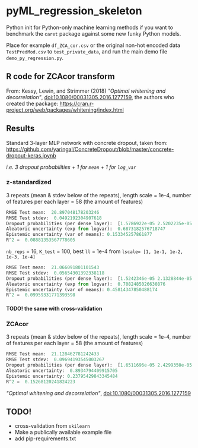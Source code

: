 # pyML_regression_skeleton

Python init for Python-only machine learning methods if you want to benchmark the `caret` package against some new funky Python models.

Place for example `df_ZCA_cor.csv` or the original non-hot encoded data `TestPredMod.csv` to `test_private_data`, and run the main demo file `demo_py_regression.py`.

## R code for ZCAcor transform

From: Kessy, Lewin, and Strimmer (2018) _"Optimal whitening and decorrelation"_, [doi:10.1080/00031305.2016.1277159](https://doi.org/10.1080/00031305.2016.1277159), the authors who created the package: https://cran.r-project.org/web/packages/whitening/index.html

## Results

Standard 3-layer MLP network with concrete dropout, taken from:
https://github.com/yaringal/ConcreteDropout/blob/master/concrete-dropout-keras.ipynb

_i.e. 3 dropout probabilities + 1 for `mean` + 1 for `log_var`_

### z-standardized

3 repeats (mean & stdev below of the repeats), length scale = 1e-4, number of features per each layer = 58 (the amount of features)

```python
RMSE Test mean:  20.897048178203246
RMSE Test stdev:  0.0492192304907618
Dropout probabilities (per dense layer):  [1.5786922e-05 2.5202235e-05 8.8937231e-06 1.1876257e-05 2.9436257e-01]
Aleatoric uncertainty (exp from logvar):  0.6873182576718747
Epistemic uncertainty (var of means): 0.153345257861877 
R^2 =  0.08881353567778605
```

`nb_reps` = 16, `K_test` = 100, best `ll` = 1e-4 from `lscale= [1, 1e-1, 1e-2, 1e-3, 1e-4]`


```python
RMSE Test mean:  21.066091801101543
RMSE Test stdev:  0.05654301392338118
Dropout probabilities (per dense layer):  [1.5242346e-05 2.1328844e-05 6.4392938e-05 8.9678297e-06 2.4842893e-01]
Aleatoric uncertainty (exp from logvar):  0.7082485026630876
Epistemic uncertainty (var of means): 0.45814347850488174 
R^2 =  0.09959331771393598
```

#### TODO! the same with cross-validation

### ZCAcor

3 repeats (mean & stdev below of the repeats), length scale = 1e-4, number of features per each layer = 58 (the amount of features)

```python
RMSE Test mean:  21.128462781242433
RMSE Test stdev:  0.09694193545003267
Dropout probabilities (per dense layer):  [1.6511696e-05 2.4299350e-05 3.6801528e-05 9.7002685e-06 2.1191585e-01]
Aleatoric uncertainty:  0.8934794409915705
Epistemic uncertainty: 0.23795429843345484 
R^2 =  0.15268120241824223
```

 _"Optimal whitening and decorrelation"_, [doi:10.1080/00031305.2016.1277159](https://doi.org/10.1080/00031305.2016.1277159)

## TODO!

* cross-validation from `skilearn`
* Make a publically available example file
* add pip-requirements.txt
